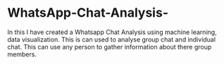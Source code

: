 # WhatsApp-Chat-Analysis-
In this I have created a Whatsapp Chat Analysis using machine learning, data visualization. This is can used to analyse group chat and individual chat. This can use any person to gather information about there group members.
